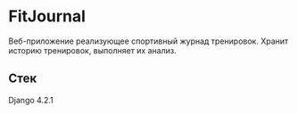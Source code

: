 # FitJournal

Веб-приложение реализующее спортивный журнад тренировок. Хранит историю тренировок, выполняет их анализ.

## Стек
Django 4.2.1
